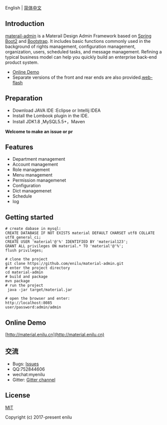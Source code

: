 
English | [简体中文](./README.zh-CN.md)
## Introduction

[materail-admin](https://github.com/enilu/material-admin) is a Materail Design Admin Framework based on [Spring Boot2](https://spring.io/projects/spring-boot/) and [Bootstrap](https://www.bootcss.com/). 
It includes basic functions commonly used in the background of rights management, configuration management, organization, users, scheduled tasks, and message management. Refining a typical business model can help you quickly build an enterprise back-end product system.

- [Online Demo](http://material.enilu.cn)
- Separate versions of the front and rear ends are also provided.[web-flash](http://enilu.github.com/web-flash) 
 
## Preparation

- Download JAVA IDE :Eclipse or Intellij IDEA
- Install the Lombook plugin in the IDE.
- Install JDK1.8 ,MySQL5.5+，Maven

**Welcome to make an issue or pr**

 
## Features
- Department management
- Account management
- Role management
- Menu management
- Permission managemenet
- Configuration 
- Dict managemenet
- Schedule 
- log  

## Getting started

```
# create dabase in mysql:
CREATE DATABASE IF NOT EXISTS material DEFAULT CHARSET utf8 COLLATE utf8_general_ci; 
CREATE USER 'material'@'%' IDENTIFIED BY 'material123';
GRANT ALL privileges ON material.* TO 'material'@'%';
flush privileges;

# clone the project
git clone https://github.com/enilu/material-admin.git
# enter the project directory
cd material-admin
# build and package 
mvn package 
# run the project
 java -jar target/material.jar

# open the browser and enter:
http://localhost:8085
user/password:admin/admin

``` 
## Online Demo

[http://material.enilu.cn](http://material.enilu.cn)

## 交流
- Bugs: [Issues](https://github.com/enilu/material-admin/issues/new)
- QQ:752844606
- wechat:myenilu
- Gitter: [Gitter channel](https://gitter.im/springboot-material-admin/community)

## License

[MIT](https://github.com/enilu/material-admin/blob/master/LICENSE)

Copyright (c) 2017-present enilu
